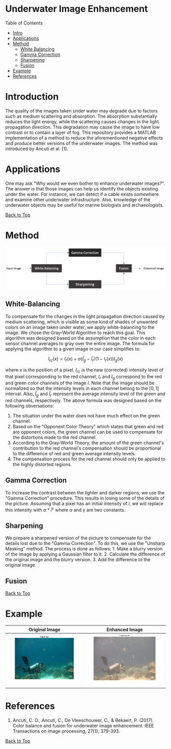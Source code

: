 # Underwater Image Enhancement
Table of Contents
- [Intro](#introduction)
- [Applications](#applications)
- [Method](#method)
  - [White Balancing](#white-balancing)
  - [Gamma Correction](#gamma-correction)
  - [Sharpening](#sharpening)
  - [Fusion](#fusion)
- [Example](#example)
- [References](#references)

# Introduction
The quality of the images taken under water may degrade due to factors such as medium scattering and absorption. The absorption substantially reduces the light energy, while the scattering causes changes in the light propagation direction. This degradation may cause the image to have low contrast or to contain a layer of fog. This repository provides a MATLAB implementation of a method to reduce the aforementioned negative effects and produce better versions of the underwater images. The method was introduced by Ancuti et al. [1].

# Applications

One may ask "Why would we even bother to enhance underwater images?". The answer is that those images can help us identify the objects existing under the water. For instance, we can detect if a cable exists somewhere and examine other underwater infrastructure. Also, knowledge of the underwater objects may be useful for marine biologists and archaeologists.

[Back to Top](#)

# Method

![Method](process.png)

## White-Balancing

To compensate for the changes in the light propagation direction caused by medium scattering, which is visible as some kind of shades of unwanted colors on an image taken under water, we apply white-balancing to the image. We chose the Gray-World Algorithm to reach this goal. This algorithm was designed based on the assumption that the color in each sensor channel averages to gray over the entire image. The formula for applying the algorithm to a given image in our case simplifies to:

$$I_{rc}(x)=I_r(x)+\alpha(\bar{I}_g-\bar{I}_r)(1-I_r(x))I_g(x)$$

where $x$ is the position of a pixel, $I_{rc}$ is the new (corrected) intensity level of that pixel corresponding to the red channel, $I_r$ and $I_g$ correspond to the red and green color channels of the image $I$. Note that the image should be normalized so that the intensity levels in each channel belong to the $[0,1]$ interval. Also, $\bar{I}_g$ and $\bar{I}_r$ represent the average intensity level of the green and red channels, respectively. The above formula was designed based on the following obversations:
1. The situation under the water does not have much effect on the green channel.
2. Based on the "Opponent Color Theory" which states that green and red are opponent colors, the green channel can be used to compensate for the distortions made to the red channel.
3. According to the Gray-World Theory, the amount of the green channel's contribution to the red channel's compensation should be proportional to the difference of red and green average intensity levels.
4. The compensation process for the red channel should only be applied to the highly distorted regions.

## Gamma Correction

To increase the contrast between the lighter and darker regions, we use the "Gamma Correction" procedure. This results in losing some of the details of the picture. Assuming that a pixel has an initial intensity of $i$, we will replace this intensity with $\alpha * i^{\gamma}$ where $\alpha$ and $\gamma$ are two constants.

## Sharpening

We prepare a sharpened version of the picture to compensate for the details lost due to the "Gamma Correction". To do this, we use the "Unsharp Masking" method. The process is done as follows: 1. Make a blurry version of the image by applying a Gaussian filter to it. 2. Calculate the difference of the original image and the blurry version. 3. Add the difference to the original image.

## Fusion

[Back to Top](#)

# Example

Original Image             |  Enhanced Image
:-------------------------:|:-------------------------:
![Original Image](original-sample.png)  |  ![Enhanced Image](fused-sample.png)

# References
1. Ancuti, C. O., Ancuti, C., De Vleeschouwer, C., & Bekaert, P. (2017). Color balance and fusion for underwater image enhancement. IEEE Transactions on image processing, 27(1), 379-393.

[Back to Top](#)
